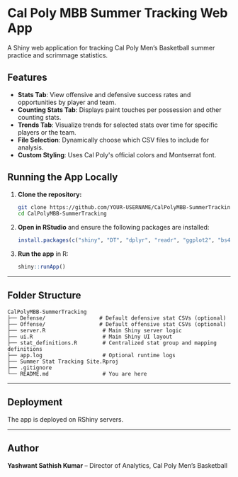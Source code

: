 # Cal Poly MBB Summer Tracking Web App

A Shiny web application for tracking Cal Poly Men’s Basketball summer practice and scrimmage statistics.

## Features

- **Stats Tab**: View offensive and defensive success rates and opportunities by player and team.
- **Counting Stats Tab**: Displays paint touches per possession and other counting stats.
- **Trends Tab**: Visualize trends for selected stats over time for specific players or the team.
- **File Selection**: Dynamically choose which CSV files to include for analysis.
- **Custom Styling**: Uses Cal Poly's official colors and Montserrat font.

## Running the App Locally

1. **Clone the repository:**
   ```bash
   git clone https://github.com/YOUR-USERNAME/CalPolyMBB-SummerTracking.git
   cd CalPolyMBB-SummerTracking
   ```

2. **Open in RStudio** and ensure the following packages are installed:
   ```r
   install.packages(c("shiny", "DT", "dplyr", "readr", "ggplot2", "bs4Dash", "bslib", "shinyWidgets"))
   ```

3. **Run the app** in R:
   ```r
   shiny::runApp()
   ```

---

## Folder Structure

```plaintext
CalPolyMBB-SummerTracking
├── Defense/                 # Default defensive stat CSVs (optional)
├── Offense/                 # Default offensive stat CSVs (optional)
├── server.R                  # Main Shiny server logic
├── ui.R                      # Main Shiny UI layout
├── stat_definitions.R        # Centralized stat group and mapping definitions
├── app.log                   # Optional runtime logs
├── Summer Stat Tracking Site.Rproj
├── .gitignore
└── README.md                 # You are here
```

---

## Deployment

The app is deployed on RShiny servers.

---

## Author

**Yashwant Sathish Kumar** – Director of Analytics, Cal Poly Men’s Basketball  
